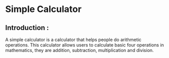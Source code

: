 # Simple Calculator 

## Introduction : 
A simple calculator is a calculator that helps people do arithmetic operations. This calculator allows users to calculate basic four operations in mathematics, they are addition, subtraction, multiplication and division.  
